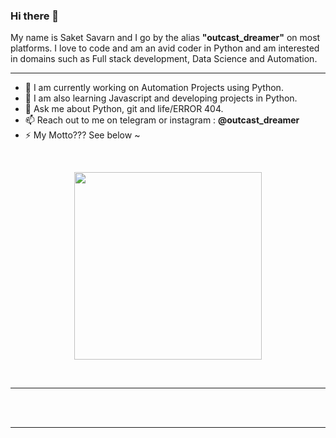 ### Hi there 👋
My name is Saket Savarn and I go by the alias <b>"outcast_dreamer"</b> on most platforms.
I love to code and am an avid coder in Python and am interested in domains such as Full stack development, Data Science and Automation.
<hr> 

<!--
**outcastdreamer/outcastdreamer** is a ✨ _special_ ✨ repository because its `README.md` (this file) appears on your GitHub profile.

Here are some ideas to get you started:
- 👯 I’m looking to collaborate on ...
- 🤔 I’m looking for help with ...
- 😄 Tags: Python
- ⚡ Fun fact:
-->

- 🔭 I am currently working on Automation Projects using Python.
- 🌱 I am also learning Javascript and developing projects in Python. 
- 💬 Ask me about Python, git and life/ERROR 404. 
- 📫 Reach out to me on telegram or instagram : <b>@outcast_dreamer</b> 
- ⚡ My Motto??? See below ~
<br>
<p align="center" width="100%">
<img src="https://media.giphy.com/media/USV0ym3bVWQJJmNu3N/giphy.gif" height="300" width="300" align="center" />
</p>
<br>
<hr>
<br>

<!--START_SECTION:waka-->
<!--END_SECTION:waka-->

<br>
<hr>